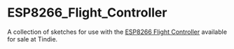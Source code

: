 # ESP8266_Flight_Controller

A collection of sketches for use with the [ESP8266 Flight Controller](https://www.tindie.com/products/edit/esp8266-flight-controller/) available for sale at Tindie.
